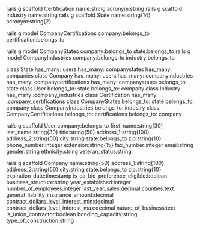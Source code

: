rails g scaffold Certification name:string acronym:string
rails g scaffold Industry name:string
rails g scaffold State name:string{14} acronym:string{2}

rails g model CompanyCertifications company:belongs_to certification:belongs_to

rails g model CompanyStates company:belongs_to state:belongs_to
rails g model CompanyIndustries company:belongs_to industry:belongs_to

class State
  has_many: users
  has_many: companystates
  has_many: companies
class Company
  has_many: users
  has_many: companyindustries
  has_many: companycertifications
  has_many: companystates
  belongs_to: state
class User
  belongs_to: state
  belongs_to: company
class Industry
  has_many :company_industries
class Certification
  has_many :company_certifications
class CompanyStates
  belongs_to: state
  belongs_to: company
class CompanyIndustries
  belongs_to: industry
class CompanyCertifications
  belongs_to: certifications
  belongs_to: company

rails g scaffold User company:belongs_to first_name:string{30} last_name:string{30} title:string{50} address_1:string{100} address_2:string{50} city:string state:belongs_to zip:string{10} phone_number:integer extension:string{15} fax_number:integer email:string gender:string ethnicity:string veteran_status:string

rails g scaffold Company name:string{50} address_1:string{100} address_2:string{50} city:string state:belongs_to zip:string{10} expiration_date:timestamp is_ca_bid_preference_eligible:boolean business_structure:string year_established:integer number_of_employees:integer last_year_sales:decimal counties:text general_liability_insurance_amount:decimal contract_dollars_level_interest_min:decimal contract_dollars_level_interest_max:decimal nature_of_business:text is_union_contractor:boolean bonding_capacity:string type_of_construction:string
